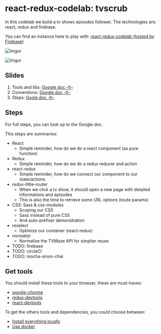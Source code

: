 # react-redux-codelab: tvscrub
In this codelab we build a tv shows episodes follower.
The technologies are: react, redux and firebase.

You can find an instance here to play with: [react-redux-codelab (hosted by Firebase)](https://react-redux-codelab.firebaseapp.com/)

![Imgur](http://i.imgur.com/FsJFZZl.png)

![Imgur](http://i.imgur.com/TCty3IV.png)


## Slides
1. Tools and libs: [Google doc -fr-](https://docs.google.com/presentation/d/1NlW5g9BY4QHIgyGbQqZxWtR3KugYmyUvSUAsHezmCo0/edit?usp=sharing)
2. Conventions: [Google doc -fr-](TODO)
3. Steps: [Goole doc -fr-](TODO)

## Steps
For full steps, you can look up to the Google doc.

This steps are summaries:
  * React
    * Simple reminder, how do we do a react component (as pure function)
  * Redux
    * Simple reminder, how do we do a redux reducer and action
  * react-redux
    * Simple reminder, how do we connect our component to our state/actions
  * redux-little-router
    * When we click a tv show, it should open a new page with detailed informations and episodes
    * This is also the time to retrieve some URL options (route params)
  * CSS: Sass & css-modules
    * Scoping our CSS
    * Sass instead of pure CSS
    * And auto-prefixer demonstration
  * reselect
    * Optimize our container (react-redux)
  * normalizr
    * Normalize the TVMaze API for simplier reuse
  * TODO: firebase
  * TODO: circleCI
  * TODO: mocha-sinon-chai

## Get tools
You should install these tools to your browser, these are must-haves:
  * [google-chrome](https://www.google.fr/chrome/browser/desktop/)
  * [redux-devtools](https://chrome.google.com/webstore/detail/redux-devtools/lmhkpmbekcpmknklioeibfkpmmfibljd)
  * [react-devtools](https://chrome.google.com/webstore/detail/react-developer-tools/fmkadmapgofadopljbjfkapdkoienihi)

To get the others tools and dependencies, you could choose between:
  * [Install everything locally](./TOOLS-LOCAL.md)
  * [Use docker](./TOOLS-DOCKER.md)
